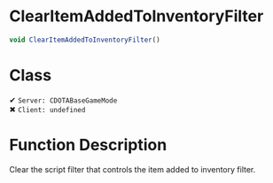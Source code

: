 # ClearItemAddedToInventoryFilter
```js	
void ClearItemAddedToInventoryFilter()
```
# Class
✔ `Server: CDOTABaseGameMode`  
✖ `Client: undefined`  

# Function Description
Clear the script filter that controls the item added to inventory filter.
